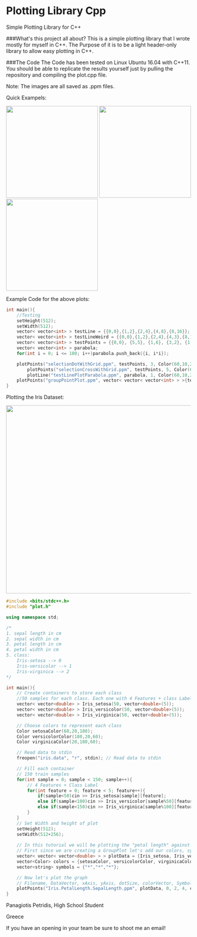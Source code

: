 # Plotting Library Cpp
Simple Plotting Library for C++

###What's this project all about?
This is a simple plotting library that I wrote mostly for myself in C++. The Purpose of it is to be a light header-only library 
to allow easy plotting in C++.

###The Code
The Code has been tested on Linux Ubuntu 16.04 with C++11. You should be able to replicate the results yourself just by pulling the repository and compiling the plot.cpp file.

Note: The images are all saved as .ppm files.

Quick Exampels:

<img src="https://s12.postimg.org/3s6da9p8d/group_Point_Plot.png" width="250" height="250">
<img src="https://s12.postimg.org/ueitz8tfh/test_Line_Plot.png" width="250" height="250">
<img src="https://s12.postimg.org/hbn7fz37h/test_Line_Plot_Parabola.png" width="250" height="250">

Example Code for the above plots:

```cpp
int main(){
	//Testing
	setHeight(512);
	setWidth(512);
	vector< vector<int> > testLine = {{0,0},{1,2},{2,4},{4,8},{8,16}}; // y = x*2
	vector< vector<int> > testLineWeird = {{0,0},{1,2},{2,4},{4,3},{8,16}};
	vector< vector<int> > testPoints = {{0,0}, {5,5}, {1,6}, {3,2}, {1,2}, {3,4}, {2,3}, {2,2}, {3,3}, {5,2}, {7,8}};
	vector< vector<int> > parabola;
	for(int i = 0; i <= 100; i++)parabola.push_back({i, i*i});

	plotPoints("selectionDotWithGrid.ppm", testPoints, 3, Color(60,10,255), "*");
    	plotPoints("selectionCrossWithGrid.ppm", testPoints, 5, Color(60,10,255), "+");
    	plotLine("testLinePlotParabola.ppm", parabola, 1, Color(60,10,255));
	plotPoints("groupPointPlot.ppm", vector< vector< vector<int> > >{testPoints, testLineWeird}, 5, vector<Color>{Color(60,10,255), Color(255,10,60)}, vector<string>{"*","*"});
}
```

Plotting the Iris Dataset:

<img src="https://s16.postimg.org/r5ts860n9/Iris_Petal_Length_Sepal_Length.png" width="768" height="512">

```cpp
#include <bits/stdc++.h>
#include "plot.h"

using namespace std;

/*
1. sepal length in cm
2. sepal width in cm
3. petal length in cm
4. petal width in cm
5. class:
	Iris-setosa --> 0
	Iris-versicolor --> 1
	Iris-virginica --> 2
*/

int main(){
	// Create containers to store each class
	//50 samples for each class. Each one with 4 Features + class Label
	vector< vector<double> > Iris_setosa(50, vector<double>(5));
	vector< vector<double> > Iris_versicolor(50, vector<double>(5));
	vector< vector<double> > Iris_virginica(50, vector<double>(5));

	// Choose colors to represent each class
	Color setosaColor(60,20,180);
	Color versicolorColor(180,20,60);
	Color virginicaColor(20,180,60);

	// Read data to stdin
	freopen("iris.data", "r", stdin); // Read data to stdin

	// Fill each container
	// 150 train samples
	for(int sample = 0; sample < 150; sample++){
		// 4 Features + Class Label
		for(int feature = 0; feature < 5; feature++){
			if(sample<50)cin >> Iris_setosa[sample][feature];
			else if(sample<100)cin >> Iris_versicolor[sample%50][feature];
			else if(sample<150)cin >> Iris_virginica[sample%100][feature];
		}
	}
	// Set Width and height of plot
	setHeight(512);
	setWidth(512+256);
	
	// In this tutorial we will be plotting the "petal length" against the "sepal length" for each sample
	// First since we are creating a GroupPlot let's add our colors, symbols and data into containers
	vector< vector< vector<double> > > plotData = {Iris_setosa, Iris_versicolor, Iris_virginica};
	vector<Color> colors = {setosaColor, versicolorColor, virginicaColor};
	vector<string> symbols = {"*","*","*"};

	// Now let's plot the graph
	// Filename, DataVector, xAxis, yAxis, dotSize, colorVector, Symbols
	plotPoints("Iris.PetalLength.SepalLength.ppm", plotData, 0, 2, 4, colors, symbols);
}
```


Panagiotis Petridis, High School Student

Greece

If you have an opening in your team be sure to shoot me an email!


